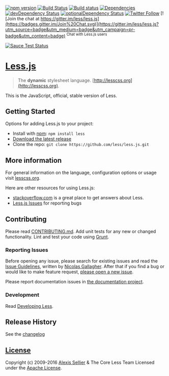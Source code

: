 [![npm version](https://badge.fury.io/js/less.svg)](http://badge.fury.io/js/less) [![Build Status](https://travis-ci.org/less/less.js.svg?branch=master)](https://travis-ci.org/less/less.js) [![Build status](https://ci.appveyor.com/api/projects/status/bx2qspy3qbuxpl9q/branch/3.x?svg=true)](https://ci.appveyor.com/project/lukeapage/less-js/branch/3.x) [![Dependencies](https://david-dm.org/less/less.js.svg)](https://david-dm.org/less/less.js) [![devDependency Status](https://david-dm.org/less/less.js/dev-status.svg)](https://david-dm.org/less/less.js#info=devDependencies) [![optionalDependency Status](https://david-dm.org/less/less.js/optional-status.svg)](https://david-dm.org/less/less.js#info=optionalDependencies) [![Twitter Follow](https://img.shields.io/twitter/follow/lesstocss.svg?style=flat-square)](https://twitter.com/lesstocss) [![Join the chat at https://gitter.im/less/less.js](https://badges.gitter.im/Join%20Chat.svg)](https://gitter.im/less/less.js?utm_source=badge&utm_medium=badge&utm_campaign=pr-badge&utm_content=badge) <sup>Chat with Less.js users</sup>

[![Sauce Test Status](https://saucelabs.com/browser-matrix/less.svg)](https://saucelabs.com/u/less)

# [Less.js](http://lesscss.org)

> The **dynamic** stylesheet language. [http://lesscss.org](http://lesscss.org).

This is the JavaScript, official, stable version of Less.


## Getting Started

Options for adding Less.js to your project:

* Install with [npm](https://npmjs.org): `npm install less`
* [Download the latest release][download]
* Clone the repo: `git clone https://github.com/less/less.js.git`

## More information

For general information on the language, configuration options or usage visit [lesscss.org](http://lesscss.org).

Here are other resources for using Less.js:

* [stackoverflow.com][so] is a great place to get answers about Less.
* [Less.js Issues][issues] for reporting bugs


## Contributing
Please read [CONTRIBUTING.md](CONTRIBUTING.md). Add unit tests for any new or changed functionality. Lint and test your code using [Grunt](http://gruntjs.com).

### Reporting Issues

Before opening any issue, please search for existing issues and read the [Issue Guidelines](https://github.com/necolas/issue-guidelines), written by [Nicolas Gallagher](https://github.com/necolas). After that if you find a bug or would like to make feature request, [please open a new issue][issues].

Please report documentation issues in [the documentation project](https://github.com/less/less-docs).

### Development

Read [Developing Less](http://lesscss.org/usage/#developing-less).

## Release History
See the [changelog](CHANGELOG.md)

## [License](LICENSE)

Copyright (c) 2009-2016 [Alexis Sellier](http://cloudhead.io) & The Core Less Team
Licensed under the [Apache License](LICENSE).


[so]: http://stackoverflow.com/questions/tagged/less "StackOverflow.com"
[issues]: https://github.com/less/less.js/issues "GitHub Issues for Less.js"
[download]: https://github.com/less/less.js/zipball/master "Download Less.js"
